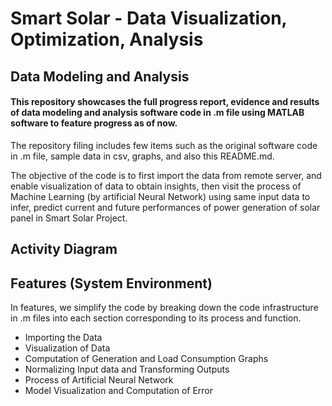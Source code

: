 # Smart Solar - Data Visualization, Optimization, Analysis
## Data Modeling and Analysis
#### This repository showcases the full progress report, evidence and results of data modeling and analysis software code in .m file using MATLAB software to feature progress as of now.

The repository filing includes few items such as the original software code in .m file, sample data in csv, graphs, and also this README.md. 

The objective of the code is to first import the data from remote server, and enable visualization of data to obtain insights, then visit the process of Machine Learning (by artificial Neural Network) using same input data to infer, predict current and future performances of power generation of solar panel in Smart Solar Project.


## Activity Diagram

## Features (System Environment)
In features, we simplify the code by breaking down the code infrastructure in .m files into each section corresponding to its process and function. 
- Importing the Data
- Visualization of Data
- Computation of Generation and Load Consumption Graphs
- Normalizing Input data and Transforming Outputs 
- Process of Artificial Neural Network 
- Model Visualization and Computation of Error

